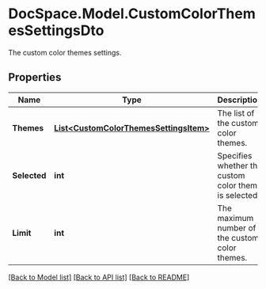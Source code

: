 # DocSpace.Model.CustomColorThemesSettingsDto
The custom color themes settings.

## Properties

Name | Type | Description | Notes
------------ | ------------- | ------------- | -------------
**Themes** | [**List&lt;CustomColorThemesSettingsItem&gt;**](.md) | The list of the custom color themes. | [optional] 
**Selected** | **int** | Specifies whether the custom color theme is selected. | [optional] 
**Limit** | **int** | The maximum number of the custom color themes. | [optional] 

[[Back to Model list]](../README.md#documentation-for-models) [[Back to API list]](../README.md#documentation-for-api-endpoints) [[Back to README]](../README.md)

